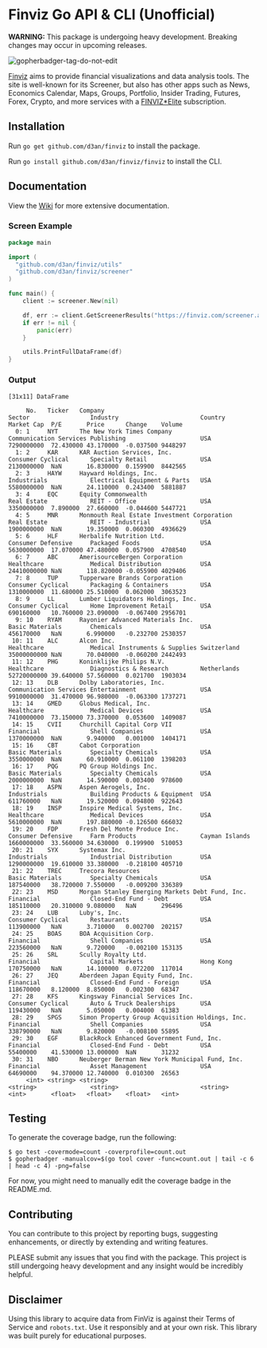 # Finviz Go API & CLI (Unofficial)

**WARNING:** This package is undergoing heavy development. Breaking changes may occur in upcoming releases.

![gopherbadger-tag-do-not-edit](https://img.shields.io/badge/Go%20Coverage-52%25-brightgreen.svg?longCache=true&style=flat)

[Finviz](https://finviz.com/?a=128493348) aims to provide financial visualizations and data analysis tools.
The site is well-known for its Screener, but also has other apps such as News, Economics Calendar, Maps, Groups,
Portfolio, Insider Trading, Futures, Forex, Crypto, and more services with a [FINVIZ*Elite](https://finviz.com/elite.ashx?a=128493348) subscription.

## Installation

Run `go get github.com/d3an/finviz` to install the package.

Run `go install github.com/d3an/finviz/finviz` to install the CLI.

## Documentation

View the [Wiki](https://github.com/d3an/finviz/wiki) for more extensive documentation.

### Screen Example

```go
package main

import (
  "github.com/d3an/finviz/utils"
  "github.com/d3an/finviz/screener"
)

func main() {
    client := screener.New(nil)

    df, err := client.GetScreenerResults("https://finviz.com/screener.ashx?v=110&s=ta_unusualvolume&f=exch_nyse,cap_largeunder&o=-volume")
    if err != nil {
        panic(err)
    }

    utils.PrintFullDataFrame(df)
}
```

### Output

```
[31x11] DataFrame

     No.   Ticker   Company                                         Sector                 Industry                       Country        Market Cap  P/E       Price      Change    Volume
  0: 1     NYT      The New York Times Company                      Communication Services Publishing                     USA            7290000000  72.430000 43.170000  -0.037500 9448297
  1: 2     KAR      KAR Auction Services, Inc.                      Consumer Cyclical      Specialty Retail               USA            2130000000  NaN       16.830000  0.159900  8442565
  2: 3     HAYW     Hayward Holdings, Inc.                          Industrials            Electrical Equipment & Parts   USA            5580000000  NaN       24.110000  0.243400  5881887
  3: 4     EQC      Equity Commonwealth                             Real Estate            REIT - Office                  USA            3350000000  7.890000  27.660000  -0.044600 5447721
  4: 5     MNR      Monmouth Real Estate Investment Corporation     Real Estate            REIT - Industrial              USA            1900000000  NaN       19.350000  0.060300  4936629
  5: 6     HLF      Herbalife Nutrition Ltd.                        Consumer Defensive     Packaged Foods                 USA            5630000000  17.070000 47.480000  0.057900  4708540
  6: 7     ABC      AmerisourceBergen Corporation                   Healthcare             Medical Distribution           USA            24410000000 NaN       118.820000 -0.055900 4029406
  7: 8     TUP      Tupperware Brands Corporation                   Consumer Cyclical      Packaging & Containers         USA            1310000000  11.680000 25.510000  0.062000  3063523
  8: 9     LL       Lumber Liquidators Holdings, Inc.               Consumer Cyclical      Home Improvement Retail        USA            690160000   10.760000 23.090000  -0.067400 2956701
  9: 10    RYAM     Rayonier Advanced Materials Inc.                Basic Materials        Chemicals                      USA            456170000   NaN       6.990000   -0.232700 2530357
 10: 11    ALC      Alcon Inc.                                      Healthcare             Medical Instruments & Supplies Switzerland    35000000000 NaN       70.040000  -0.060200 2442493
 11: 12    PHG      Koninklijke Philips N.V.                        Healthcare             Diagnostics & Research         Netherlands    52720000000 39.640000 57.560000  0.021700  1903034
 12: 13    DLB      Dolby Laboratories, Inc.                        Communication Services Entertainment                  USA            9910000000  31.470000 96.980000  -0.063300 1737271
 13: 14    GMED     Globus Medical, Inc.                            Healthcare             Medical Devices                USA            7410000000  73.150000 73.370000  0.053600  1409087
 14: 15    CVII     Churchill Capital Corp VII                      Financial              Shell Companies                USA            1370000000  NaN       9.940000   0.001000  1404171
 15: 16    CBT      Cabot Corporation                               Basic Materials        Specialty Chemicals            USA            3550000000  NaN       60.910000  0.061100  1398203
 16: 17    PQG      PQ Group Holdings Inc.                          Basic Materials        Specialty Chemicals            USA            2000000000  NaN       14.590000  0.003400  978600
 17: 18    ASPN     Aspen Aerogels, Inc.                            Industrials            Building Products & Equipment  USA            611760000   NaN       19.520000  0.094800  922643
 18: 19    INSP     Inspire Medical Systems, Inc.                   Healthcare             Medical Devices                USA            5610000000  NaN       197.880000 -0.126500 666032
 19: 20    FDP      Fresh Del Monte Produce Inc.                    Consumer Defensive     Farm Products                  Cayman Islands 1660000000  33.560000 34.630000  0.199900  510053
 20: 21    SYX      Systemax Inc.                                   Industrials            Industrial Distribution        USA            1290000000  19.610000 33.380000  -0.218100 405710
 21: 22    TREC     Trecora Resources                               Basic Materials        Specialty Chemicals            USA            187540000   38.720000 7.550000   -0.009200 336389
 22: 23    MSD      Morgan Stanley Emerging Markets Debt Fund, Inc. Financial              Closed-End Fund - Debt         USA            185110000   20.310000 9.080000   NaN       296496
 23: 24    LUB      Luby's, Inc.                                    Consumer Cyclical      Restaurants                    USA            113900000   NaN       3.710000   0.002700  202157
 24: 25    BOAS     BOA Acquisition Corp.                           Financial              Shell Companies                USA            223560000   NaN       9.720000   -0.002100 153135
 25: 26    SRL      Scully Royalty Ltd.                             Financial              Capital Markets                Hong Kong      170750000   NaN       14.100000  0.072200  117014
 26: 27    JEQ      Aberdeen Japan Equity Fund, Inc.                Financial              Closed-End Fund - Foreign      USA            118670000   8.120000  8.850000   0.002300  68347  
 27: 28    KFS      Kingsway Financial Services Inc.                Consumer Cyclical      Auto & Truck Dealerships       USA            119430000   NaN       5.050000   0.004000  61383  
 28: 29    SPGS     Simon Property Group Acquisition Holdings, Inc. Financial              Shell Companies                USA            338790000   NaN       9.820000   -0.008100 55895  
 29: 30    EGF      BlackRock Enhanced Government Fund, Inc.        Financial              Closed-End Fund - Debt         USA            55400000    41.530000 13.000000  NaN       31232  
 30: 31    NBO      Neuberger Berman New York Municipal Fund, Inc.  Financial              Asset Management               USA            64690000    94.370000 12.740000  0.010300  26563  
     <int> <string> <string>                                        <string>               <string>                       <string>       <int>       <float>   <float>    <float>   <int>  
```

## Testing

To generate the coverage badge, run the following:

```command line
$ go test -covermode=count -coverprofile=count.out
$ gopherbadger -manualcov=$(go tool cover -func=count.out | tail -c 6 | head -c 4) -png=false
```

For now, you might need to manually edit the coverage badge in the README.md.

## Contributing

You can contribute to this project by reporting bugs, suggesting enhancements, or directly by extending and writing features.

PLEASE submit any issues that you find with the package. This project is still undergoing heavy development and any insight would be incredibly helpful.

## Disclaimer

Using this library to acquire data from FinViz is against their Terms of Service and `robots.txt`.
Use it responsibly and at your own risk. This library was built purely for educational purposes.
